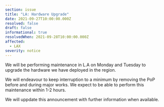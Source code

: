 ```yaml
---
section: issue
title: "LA: Hardware Upgrade"
date: 2021-09-27T10:00:00.000Z
resolved: false
draft: false
informational: true
resolvedWhen: 2021-09-28T10:00:00.000Z
affected:
  - LAX
severity: notice
---
```

We will be performing maintenance in L.A on Monday and Tuesday to upgrade the hardware we have deployed in the region.

We will endeavour to keep interruption to a minimum by removing the PoP before and during major works. We expect to be able to perform this maintenance within 1-2 hours.

We will uppdate this announcement with further information when available.